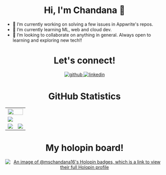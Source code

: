 
<h1 align="center">Hi, I'm Chandana 👋</h1>

<!--**mschandana16/mschandana16** is a ✨ _special_ ✨ repository because its `README.md` (this file) appears on your GitHub profile.-->

- 🔭 I’m currently working on solving a few issues in Appwrite's repos.
- 🌱 I’m currently learning ML, web and cloud dev.
- 👯 I’m looking to collaborate on anything in general. Always open to learning and exploring new tech!!


<!-- Let's connect div -->
<div>
  <h1 align="center">Let's connect!</h1>

  <div align="center">
  <!-- Github link -->
    <a href="https://github.com/mschandana16" target="_blank">
      <img src=https://img.shields.io/badge/github-%232E3440.svg?&style=for-the-badge&logo=github&logoColor=white alt=github style="margin-bottom: 5px;" />
    </a>
    <!-- Linkedin Link -->
    <a href="https://www.linkedin.com/in/chandana-m-s/" target="_blank">
      <img src=https://img.shields.io/badge/linkedin-%232E3440.svg?&style=for-the-badge&logo=linkedin&logoColor=white alt=linkedin style="margin-bottom: 5px;" />
    </a>


<!-- Github statistics div -->

<h1 align="center">GitHub Statistics</h1>
<table>
  <tr>
    <td colspan = "2"><a href="https://github.com/mschandana16"><img width=100% src="https://github-profile-trophy.vercel.app/?username=mschandana16&hide_border=true&count_private=true&column=-1&theme=github_dark&no-frame=true"></a></td>
  </tr>
	<tr>
		<td colspan = "2"><a href = "https://github.com/mschandana16"><img src="https://github-readme-activity-graph.vercel.app/graph?username=mschandana16&bg_color=2e3440&hide_border=true&point=false&line=88c0d0&radius=8&area=true&area_color=88c0d0&title_color=ffffff&color=ffffff"></a></td>
	</tr>
	<tr>
		<td><a href="https://github.com/mschandana16"><img src="https://github-readme-streak-stats.herokuapp.com/?user=mschandana16&theme=github_dark"></a></td>
		<td><a href="https://github.com/mschandana16"><img src="http://github-profile-summary-cards.vercel.app/api/cards/profile-details?username=mschandana16&theme=github_dark"></a></td>
	</tr>
	</table>

<!-- My Holopinn board-->
<h1 align="center">My holopin board!</h1>

<div>

[![An image of @mschandana16's Holopin badges, which is a link to view their full Holopin profile](https://holopin.me/mschandana16)](https://holopin.io/@mschandana16)
